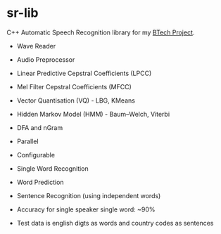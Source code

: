# sr-lib
C++ Automatic Speech Recognition library for my [BTech Project](https://github.com/theawless/BTech-Project). 

* Wave Reader
* Audio Preprocessor
* Linear Predictive Cepstral Coefficients (LPCC)
* Mel Filter Cepstral Coefficients (MFCC)
* Vector Quantisation (VQ) - LBG, KMeans
* Hidden Markov Model (HMM) - Baum–Welch, Viterbi
* DFA and nGram

* Parallel
* Configurable
* Single Word Recognition
* Word Prediction
* Sentence Recognition (using independent words)

* Accuracy for single speaker single word: ~90%
* Test data is english digts as words and country codes as sentences
